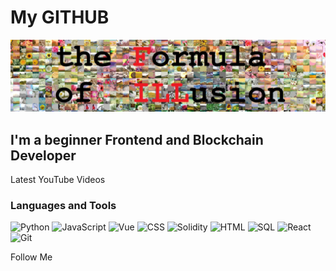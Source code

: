# My GITHUB

[![Header](https://github.com/Septemberer/septemberer/blob/main/assets/header.jpg)](https://opensea.io/collection/the-formula-of-illusion-fill)

## I'm a beginner Frontend and Blockchain Developer

Latest YouTube Videos

### Languages and Tools

![Python](https://img.shields.io/badge/-python-090909?style=for-the-badge&logo=python&logoColor=ffc0cb)
![JavaScript](https://img.shields.io/badge/-javascript-090909?style=for-the-badge&logo=javascript&logoColor=ffc0cb)
![Vue](https://img.shields.io/badge/-vue-090909?style=for-the-badge&logo=vue.js&logoColor=ffc0cb)
![CSS](https://img.shields.io/badge/-css-090909?style=for-the-badge&logo=css3&logoColor=ffc0cb)
![Solidity](https://img.shields.io/badge/-solidity-090909?style=for-the-badge&logo=solidity&logoColor=ffc0cb)
![HTML](https://img.shields.io/badge/-html-090909?style=for-the-badge&logo=html5&logoColor=ffc0cb)
![SQL](https://img.shields.io/badge/-sql-090909?style=for-the-badge&logo=mysql&logoColor=ffc0cb)
![React](https://img.shields.io/badge/-react-090909?style=for-the-badge&logo=react&logoColor=ffc0cb)
![Git](https://img.shields.io/badge/-git-090909?style=for-the-badge&logo=git&logoColor=ffc0cb)

Follow Me
